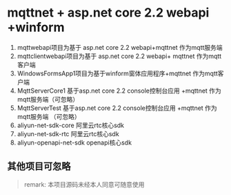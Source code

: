# mqttnet + asp.net core 2.2 webapi +winform
 1. mqttwebapi项目为基于 asp.net core 2.2 webapi+mqttnet 作为mqtt服务端
 2. mqttclientwebapi项目为基于 asp.net core 2.2 webapi+ mqttnet 作为mqtt 客户端  
 3. WindowsFormsApp1项目为基于winform窗体应用程序+mqttnet 作为mqtt客户端
 4. MqttServerCore1 基于asp.net core 2.2 console控制台应用 +mqttnet 作为mqtt服务端（可忽略）
 5. MqttServerTest 基于asp.net core 2.2 console控制台应用 +mqttnet 作为mqtt服务端 （可忽略）
 6. aliyun-net-sdk-core 阿里云rtc核心sdk
 7. aliyun-net-sdk-rtc 阿里云rtc核心sdk
 8. aliyun-openapi-net-sdk openapi核心sdk
 
## 其他项目可忽略

> remark: 本项目源码未经本人同意可随意使用
